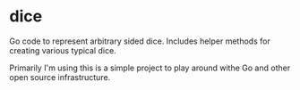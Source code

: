 # dice
Go code to represent arbitrary sided dice. Includes helper methods for creating various typical dice.

Primarily I'm using this is a simple project to play around withe Go and other open source infrastructure.
